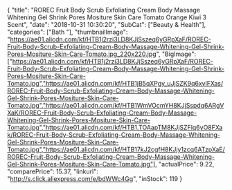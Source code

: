 {
	"title": "ROREC Fruit Body Scrub Exfoliating Cream Body Massage Whitening Gel Shrink Pores Mositure Skin Care Tomato Orange Kiwi 3 Scent",
	"date": "2018-10-31 10:30:20",
	"SubCat": ["Beauty & Health"],
	"categories": ["Bath "],
	"thumbnailImage": "https://ae01.alicdn.com/kf/HTB1j2rzi3LD8KJjSszeq6yGRpXaF/ROREC-Fruit-Body-Scrub-Exfoliating-Cream-Body-Massage-Whitening-Gel-Shrink-Pores-Mositure-Skin-Care-Tomato.jpg_220x220.jpg",
	"BigImage": ["https://ae01.alicdn.com/kf/HTB1j2rzi3LD8KJjSszeq6yGRpXaF/ROREC-Fruit-Body-Scrub-Exfoliating-Cream-Body-Massage-Whitening-Gel-Shrink-Pores-Mositure-Skin-Care-Tomato.jpg","https://ae01.alicdn.com/kf/HTB1jB5qXPgy_uJjSZK9q6xvlFXas/ROREC-Fruit-Body-Scrub-Exfoliating-Cream-Body-Massage-Whitening-Gel-Shrink-Pores-Mositure-Skin-Care-Tomato.jpg","https://ae01.alicdn.com/kf/HTB1WmVOcmYH8KJjSspdq6ARgVXaK/ROREC-Fruit-Body-Scrub-Exfoliating-Cream-Body-Massage-Whitening-Gel-Shrink-Pores-Mositure-Skin-Care-Tomato.jpg","https://ae01.alicdn.com/kf/HTB1.TOAapTM8KJjSZFlq6yO8FXak/ROREC-Fruit-Body-Scrub-Exfoliating-Cream-Body-Massage-Whitening-Gel-Shrink-Pores-Mositure-Skin-Care-Tomato.jpg","https://ae01.alicdn.com/kf/HTB17kJ2cgfH8KJjy1zcq6ATzpXaE/ROREC-Fruit-Body-Scrub-Exfoliating-Cream-Body-Massage-Whitening-Gel-Shrink-Pores-Mositure-Skin-Care-Tomato.jpg"],
	"actualPrice": 9.22,
	"comparePrice": 15.37,
	"linkurl": "http://s.click.aliexpress.com/e/bdWWc4Gg",
	"inStock": 119
}
